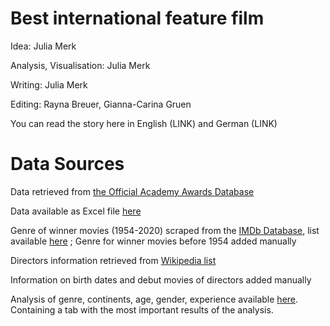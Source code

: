 # Best international feature film
Idea: Julia Merk

Analysis, Visualisation: Julia Merk

Writing: Julia Merk

Editing: Rayna Breuer, Gianna-Carina Gruen

You can read the story here in English (LINK) and German (LINK)

# Data Sources

Data retrieved from [the Official Academy Awards Database](https://awardsdatabase.oscars.org)

Data available as Excel file [here](https://deutschewelle-my.sharepoint.com/:x:/g/personal/julia_merk_dw_com/EduTx1BL94NOijHGo60N9BsBw7CRDOCWJ2j7zCcpzea-cA?e=SjJxpp)

Genre of winner movies (1954-2020) scraped from the [IMDb Database](https://www.imdb.com/list/ls057160363/), list available [here](https://deutschewelle-my.sharepoint.com/:x:/g/personal/julia_merk_dw_com/EctBFwJkFVpEoi12zs8LSp4BBEzL3DhaLyPSRLucwd1oog?e=WCZLGf) ; Genre for winner movies before 1954 added manually

Directors information retrieved from [Wikipedia list](https://en.wikipedia.org/wiki/List_of_Academy_Award_winners_and_nominees_for_Best_International_Feature_Film) 

Information on birth dates and debut movies of directors added manually 

Analysis of genre, continents, age, gender, experience available [here](https://deutschewelle-my.sharepoint.com/:x:/g/personal/julia_merk_dw_com/EaoG_WY2p1xCtjvMI0UHJzkBN7pPTWarP9HHsx1-t7Pjmw?e=Haq8xX). Containing a tab with the most important results of the analysis. 
